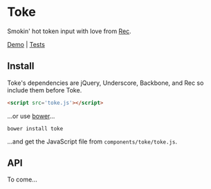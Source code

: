 # Toke

Smokin' hot token input with love from [Rec](https://github.com/orgsync/rec).

[Demo](http://orgsync.github.com/toke) | [Tests](http://orgsync.github.com/toke/test)

## Install

Toke's dependencies are jQuery, Underscore, Backbone, and Rec so include them
before Toke.

```html
<script src='toke.js'></script>
```

...or use [bower](https://github.com/twitter/bower)...

```
bower install toke
```

...and get the JavaScript file from `components/toke/toke.js`.

## API

To come...
